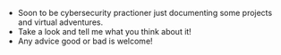 - Soon to be cybersecurity practioner just documenting some projects and virtual adventures. 
- Take a look and tell me what you think about it!
- Any advice good or bad is welcome!



